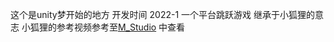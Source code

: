 这个是unity梦开始的地方 开发时间 2022-1
一个平台跳跃游戏 继承于小狐狸的意志
小狐狸的参考视频参考至[M_Studio](https://space.bilibili.com/370283072) 中查看

